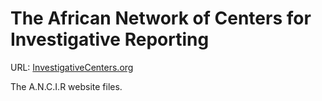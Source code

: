 The African Network of Centers for Investigative Reporting
==========================================================

URL: [InvestigativeCenters.org](http://inestigativecenters.org)

The A.N.C.I.R website files.
